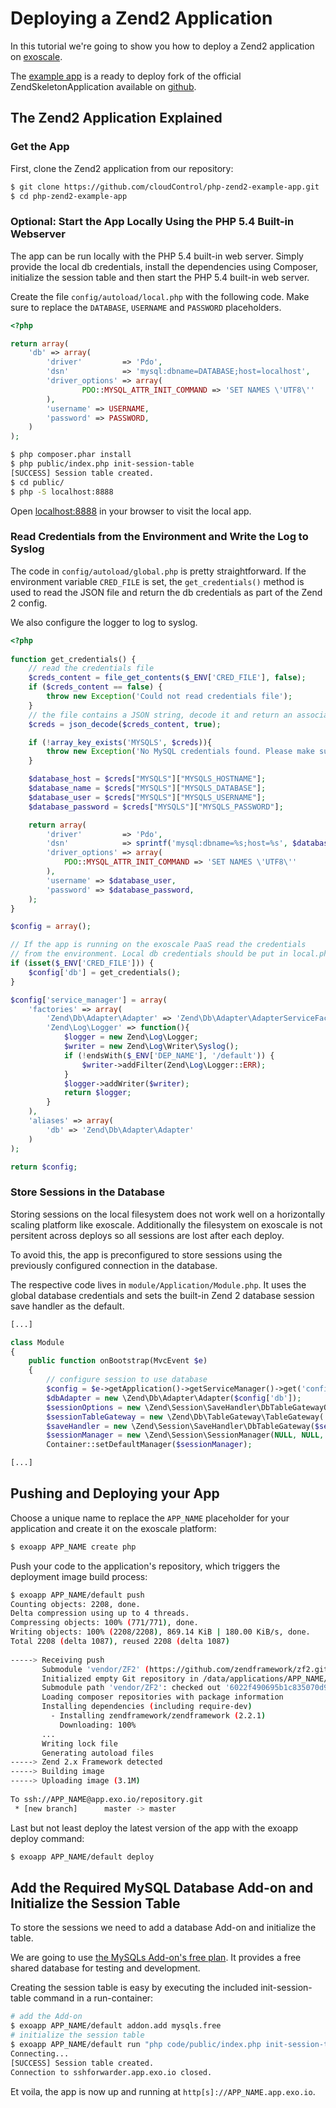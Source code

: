 # Deploying a Zend2 Application

In this tutorial we're going to show you how to deploy a Zend2 application on [exoscale].

The [example app] is a ready to deploy fork of the official ZendSkeletonApplication available on [github](https://github.com/zendframework/ZendSkeletonApplication).

## The Zend2 Application Explained

### Get the App

First, clone the Zend2 application from our repository:

~~~bash
$ git clone https://github.com/cloudControl/php-zend2-example-app.git
$ cd php-zend2-example-app
~~~

### Optional: Start the App Locally Using the PHP 5.4 Built-in Webserver

The app can be run locally with the PHP 5.4 built-in web server. Simply provide the local db credentials, install the dependencies using Composer, initialize the session table and then start the PHP 5.4 built-in web server.

Create the file `config/autoload/local.php` with the following code. Make sure to replace the `DATABASE`, `USERNAME` and `PASSWORD` placeholders.

~~~php
<?php

return array(
	'db' => array(
		'driver'         => 'Pdo',
		'dsn'            => 'mysql:dbname=DATABASE;host=localhost',
		'driver_options' => array(
				PDO::MYSQL_ATTR_INIT_COMMAND => 'SET NAMES \'UTF8\''
		),
		'username' => USERNAME,
		'password' => PASSWORD,
	)
);
~~~

~~~bash
$ php composer.phar install
$ php public/index.php init-session-table
[SUCCESS] Session table created.
$ cd public/
$ php -S localhost:8888
~~~

Open [localhost:8888](http://localhost:8888/) in your browser to visit the local app.

### Read Credentials from the Environment and Write the Log to Syslog

The code in `config/autoload/global.php` is pretty straightforward. If the environment variable `CRED_FILE` is set, the `get_credentials()` method is used to read the JSON file and return the db credentials as part of the Zend 2 config.

We also configure the logger to log to syslog.

~~~php
<?php
	
function get_credentials() {
	// read the credentials file
	$creds_content = file_get_contents($_ENV['CRED_FILE'], false);
	if ($creds_content == false) {
		throw new Exception('Could not read credentials file');
	}
	// the file contains a JSON string, decode it and return an associative array
	$creds = json_decode($creds_content, true);

	if (!array_key_exists('MYSQLS', $creds)){
		throw new Exception('No MySQL credentials found. Please make sure you have added the mysqls addon.');
	}

	$database_host = $creds["MYSQLS"]["MYSQLS_HOSTNAME"];
	$database_name = $creds["MYSQLS"]["MYSQLS_DATABASE"];
	$database_user = $creds["MYSQLS"]["MYSQLS_USERNAME"];
	$database_password = $creds["MYSQLS"]["MYSQLS_PASSWORD"];

	return array(
		'driver'         => 'Pdo',
		'dsn'            => sprintf('mysql:dbname=%s;host=%s', $database_name, $database_host),
		'driver_options' => array(
			PDO::MYSQL_ATTR_INIT_COMMAND => 'SET NAMES \'UTF8\''
		),
		'username' => $database_user,
		'password' => $database_password,
	);
}

$config = array();

// If the app is running on the exoscale PaaS read the credentials
// from the environment. Local db credentials should be put in local.php
if (isset($_ENV['CRED_FILE'])) {
	$config['db'] = get_credentials();
}

$config['service_manager'] = array(
	'factories' => array(
		'Zend\Db\Adapter\Adapter' => 'Zend\Db\Adapter\AdapterServiceFactory',
		'Zend\Log\Logger' => function(){
			$logger = new Zend\Log\Logger;
			$writer = new Zend\Log\Writer\Syslog();
			if (!endsWith($_ENV['DEP_NAME'], '/default')) {
				$writer->addFilter(Zend\Log\Logger::ERR);
			}
			$logger->addWriter($writer);
			return $logger;
		}
	),
	'aliases' => array(
		'db' => 'Zend\Db\Adapter\Adapter'
	)
);

return $config;

~~~

### Store Sessions in the Database

Storing sessions on the local filesystem does not work well on a horizontally scaling platform like exoscale. Additionally the filesystem on exoscale is not persitent across deploys so all sessions are lost after each deploy.

To avoid this, the app is preconfigured to store sessions using the previously configured connection in the database.

The respective code lives in `module/Application/Module.php`. It uses the global database credentials and sets the built-in Zend 2 database session save handler as the default.

~~~php
[...]

class Module
{
    public function onBootstrap(MvcEvent $e)
    {
    	// configure session to use database
    	$config = $e->getApplication()->getServiceManager()->get('config');
    	$dbAdapter = new \Zend\Db\Adapter\Adapter($config['db']);
    	$sessionOptions = new \Zend\Session\SaveHandler\DbTableGatewayOptions();
    	$sessionTableGateway = new \Zend\Db\TableGateway\TableGateway('session', $dbAdapter);
    	$saveHandler = new \Zend\Session\SaveHandler\DbTableGateway($sessionTableGateway, $sessionOptions);
    	$sessionManager = new \Zend\Session\SessionManager(NULL, NULL, $saveHandler);
    	Container::setDefaultManager($sessionManager);

[...]
~~~

## Pushing and Deploying your App
Choose a unique name to replace the `APP_NAME` placeholder for your application and create it on the exoscale platform: 

~~~bash
$ exoapp APP_NAME create php
~~~

Push your code to the application's repository, which triggers the deployment image build process:

~~~bash
$ exoapp APP_NAME/default push
Counting objects: 2208, done.
Delta compression using up to 4 threads.
Compressing objects: 100% (771/771), done.
Writing objects: 100% (2208/2208), 869.14 KiB | 180.00 KiB/s, done.
Total 2208 (delta 1087), reused 2208 (delta 1087)
       
-----> Receiving push
       Submodule 'vendor/ZF2' (https://github.com/zendframework/zf2.git) registered for path 'vendor/ZF2'
       Initialized empty Git repository in /data/applications/APP_NAME/git-push-92157c6dc50dfab545adbda2761e4ef5f2138dd9-sDyGf40f/builddir/vendor/ZF2/.git/
       Submodule path 'vendor/ZF2': checked out '6022f490695b1c835070d9e5a81b45dc20b4a51c'
       Loading composer repositories with package information
       Installing dependencies (including require-dev)
         - Installing zendframework/zendframework (2.2.1)
           Downloading: 100%
       ...
       Writing lock file
       Generating autoload files
-----> Zend 2.x Framework detected
-----> Building image
-----> Uploading image (3.1M)
       
To ssh://APP_NAME@app.exo.io/repository.git
 * [new branch]      master -> master
~~~

Last but not least deploy the latest version of the app with the exoapp deploy command:

~~~bash
$ exoapp APP_NAME/default deploy
~~~

## Add the Required MySQL Database Add-on and Initialize the Session Table

To store the sessions we need to add a database Add-on and initialize the table.

We are going to use [the MySQLs Add-on's free plan](https://community.exoscale.ch/apps/Add-on%20Documentation/Data%20Storage/MySQLs). It provides a free shared database for testing and development.

Creating the session table is easy by executing the included init-session-table command in a run-container:

~~~bash
# add the Add-on
$ exoapp APP_NAME/default addon.add mysqls.free
# initialize the session table
$ exoapp APP_NAME/default run "php code/public/index.php init-session-table"
Connecting...
[SUCCESS] Session table created.
Connection to sshforwarder.app.exo.io closed.
~~~

Et voila, the app is now up and running at `http[s]://APP_NAME.app.exo.io`.

[PHP buildpack]: https://github.com/cloudControl/buildpack-php
[exoscale]: https://www.exoscale.ch/
[example app]: https://github.com/cloudControl/php-zend2-example-app.git

